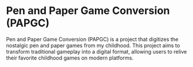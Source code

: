 # Pen and Paper Game Conversion (PAPGC)

Pen and Paper Game Conversion (PAPGC) is a project that digitizes the nostalgic pen and paper games from my childhood. This project aims to transform traditional gameplay into a digital format, allowing users to relive their favorite childhood games on modern platforms.
